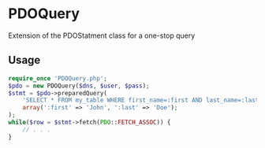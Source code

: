 # PDOQuery

Extension of the PDOStatment class for a one-stop query

## Usage

```php
require_once 'PDOQuery.php';
$pdo = new PDOQuery($dns, $user, $pass);
$stmt = $pdo->preparedQuery(
    'SELECT * FROM my_table WHERE first_name=:first AND last_name=:last',
    array(':first' => 'John', ':last' => 'Doe');
);
while($row = $stmt->fetch(PDO::FETCH_ASSOC)) {
    // . . .
}
```
